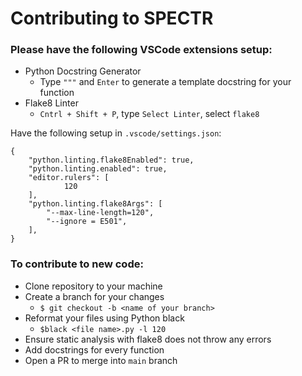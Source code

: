 # Contributing to SPECTR

### Please have the following VSCode extensions setup:
- Python Docstring Generator
    - Type `"""` and `Enter` to generate a template docstring for your function
- Flake8 Linter
    - `Cntrl + Shift + P`, type `Select Linter`, select `flake8`

Have the following setup in `.vscode/settings.json`:
```
{
    "python.linting.flake8Enabled": true,
    "python.linting.enabled": true,
    "editor.rulers": [
            120
    ],
    "python.linting.flake8Args": [
        "--max-line-length=120",
        "--ignore = E501",
    ],
}
```


### To contribute to new code:
- Clone repository to your machine
- Create a branch for your changes
    - `$ git checkout -b <name of your branch>`
- Reformat your files using Python black
    - `$black <file name>.py -l 120`
- Ensure static analysis with flake8 does not throw any errors
- Add docstrings for every function
- Open a PR to merge into `main` branch
